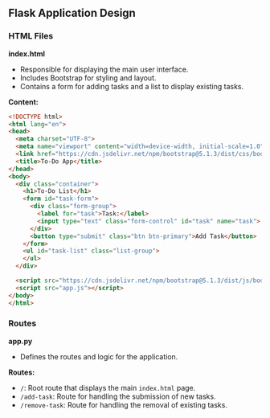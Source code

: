 ## Flask Application Design

### HTML Files

**index.html**
- Responsible for displaying the main user interface.
- Includes Bootstrap for styling and layout.
- Contains a form for adding tasks and a list to display existing tasks.

**Content:**

```html
<!DOCTYPE html>
<html lang="en">
<head>
  <meta charset="UTF-8">
  <meta name="viewport" content="width=device-width, initial-scale=1.0">
  <link href="https://cdn.jsdelivr.net/npm/bootstrap@5.1.3/dist/css/bootstrap.min.css" rel="stylesheet" integrity="sha384-1BmE4kWBq78iYhFldvKuhfTAU6auU8tT94WrHftjDbrCEXSU1oBoqyl2QvZ6jIW3" crossorigin="anonymous">
  <title>To-Do App</title>
</head>
<body>
  <div class="container">
    <h1>To-Do List</h1>
    <form id="task-form">
      <div class="form-group">
        <label for="task">Task:</label>
        <input type="text" class="form-control" id="task" name="task">
      </div>
      <button type="submit" class="btn btn-primary">Add Task</button>
    </form>
    <ul id="task-list" class="list-group">
    </ul>
  </div>

  <script src="https://cdn.jsdelivr.net/npm/bootstrap@5.1.3/dist/js/bootstrap.bundle.min.js" integrity="sha384-ka7Sk0Gln4gmtz2MlQnikT1wXgYsOg+OMhuP+IlRH9sENBO0LRn5q+8nbTov4+1p" crossorigin="anonymous"></script>
  <script src="app.js"></script>
</body>
</html>
```

### Routes

**app.py**
- Defines the routes and logic for the application.

**Routes:**

- `/`: Root route that displays the main `index.html` page.
- `/add-task`: Route for handling the submission of new tasks.
- `/remove-task`: Route for handling the removal of existing tasks.